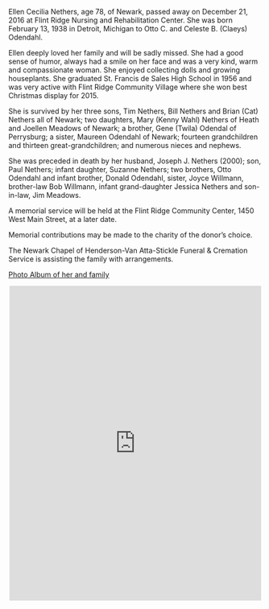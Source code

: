 Ellen Cecilia Nethers, age 78, of Newark, passed away on December 21, 2016 at Flint Ridge Nursing and Rehabilitation Center. She was born February 13, 1938 in Detroit, Michigan to Otto C. and Celeste B. (Claeys) Odendahl.

Ellen deeply loved her family and will be sadly missed. She had a good sense of humor, always had a smile on her face and was a very kind, warm and compassionate woman. She enjoyed collecting dolls and growing houseplants. She graduated St. Francis de Sales High School in 1956 and was very active with Flint Ridge Community Village where she won best Christmas display for 2015.

She is survived by her three sons, Tim Nethers, Bill Nethers and Brian (Cat) Nethers all of Newark; two daughters, Mary (Kenny Wahl) Nethers of Heath and Joellen Meadows of Newark; a brother, Gene (Twila) Odendal of Perrysburg; a sister, Maureen Odendahl of Newark; fourteen grandchildren and  thirteen great-grandchildren; and numerous nieces and nephews.

She was preceded in death by her husband, Joseph J. Nethers (2000); son, Paul Nethers; infant daughter, Suzanne Nethers; two brothers, Otto Odendahl and infant brother, Donald Odendahl, sister, Joyce Willmann, brother-law Bob Willmann, infant grand-daughter Jessica Nethers and son-in-law, Jim Meadows.

A memorial service will be held at the Flint Ridge Community Center, 1450 West Main Street, at a later date.

Memorial contributions may be made to the charity of the donor’s choice.

The Newark Chapel of Henderson-Van Atta-Stickle Funeral & Cremation Service is assisting the family with arrangements.

[Photo Album of her and family](https://www.facebook.com/media/set/?set=a.1177551935615195&type=1&l=cf45ad1b96)

<center>
<dl><iframe src="https://www.facebook.com/plugins/post.php?href=https%3A%2F%2Fwww.facebook.com%2Fterrence.drumm%2Fposts%2F10154780290602889&width=500" width="500" height="626" style="border:none;overflow:hidden" scrolling="no" frameborder="0" allowTransparency="true"></iframe></dl>
</center>
